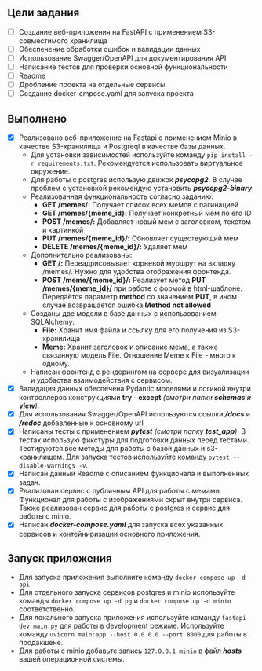 ## Цели задания

- [ ] Создание веб-приложения на FastAPI с применением S3-совместимого хранилища
- [ ] Обеспечение обработки ошибок и валидации данных
- [ ] Использование Swagger/OpenAPI для документирования API
- [ ] Написание тестов для проверки основной функциональности
- [ ] Readme
- [ ] Дробление проекта на отдельные сервисы
- [ ] Создание docker-cmpose.yaml для запуска проекта

## Выполнено

- [x] Реализовано веб-приложение на Fastapi с применением Minio в качестве S3-хранилища и Postgreql в качестве базы данных.
  - Для установки зависимостей используйте команду `pip install -r requirements.txt`. Рекомендуется использовать виртуальное окружение.
  - Для работы с postgres использую движок ***psycopg2***. В случае проблем с установкой рекомендую установить ***psycopg2-binary***.
  - Реализованная функциональность согласно заданию:
    - **GET /memes/:** Получает список всех мемов с пагинацией
    - **GET /memes/{meme_id}:** Получает конкретный мем по его ID
    - **POST /memes/:** Добавляет новый мем с заголовком, текстом и картинкой
    - **PUT /memes/{meme_id}/:** Обновляет существующий мем
    - **DELETE /memes/{meme_id}/:** Удаляет мем
  - Дополнительно реализованы:
    - **GET /:** Переадрисовывает корневой муршрут на вкладку /memes/. Нужно для удобства отображения фронтенда.
    - **POST /meme/{meme_id}/:** Реализует метод **PUT /memes/{meme_id}/** при работе с формой в html-шаблоне. Передаётся параметр **method** со значением **PUT**, в ином случае возврашается ошибка **Method not allowed**
  - Созданы две модели в базе данных с использованием SQLAlchemy:
    - **File:** Хранит имя файла и ссылку для его получения из S3-хранилища
    - **Meme:** Хранит заголовок и описание мема, а также связанную модель File. Отношение Meme к File - много к одному.
  - Написан фронтенд с рендерингом на сервере для визуализации и удобаства взаимодействия с сервисом.
- [x] Валидация данных обеспечена Pydantic моделями и логикой внутри контроллеров конструкциями **try - except** _(смотри папки **schemas** и **view**)_.
- [x] Для использования Swagger/OpenAPI используются ссылки ***/docs*** и ***/redoc*** добавленные к основному url
- [x] Написаны тесты с применением ***pytest*** _(смотри папку **test_app**)_. В тестах использую фикстуры для подготовки данных перед тестами. Тестируются все методы для работы с базой данных и s3-хранилищем. Для запуска тестов используйте команду `pytest --disable-warnings -v`.
- [x] Написан данный Readme с описанием функционала и выполненных задач.
- [x] Реализован сервис с публичным API для работы с мемами. Функционал для работы с изображениями скрыт внутри сервиса. Также реализован сервис для работы с postgres и сервис для работы с minio.
- [x] Написан ***docker-compose.yaml*** для запуска всех указанных сервисов и контейниризации основного приложения.

## Запуск приложения

- Для запуска приложения выполните команду `docker compose up -d api`
- Для отдельного запуска сервисов postgres и minio используйте команды `docker compose up -d pg` и `docker compose up -d minio` соответственно.
- Для локального запуска приложения используйте команду `fastapi dev main.py` для работы в development режиме. Используйте команду `uvicorn main:app --host 0.0.0.0 --port 8000` для работы в продакшене.
- Для работы с minio добавьте запись `127.0.0.1 minio` в файл ***hosts*** вашей операционной системы.